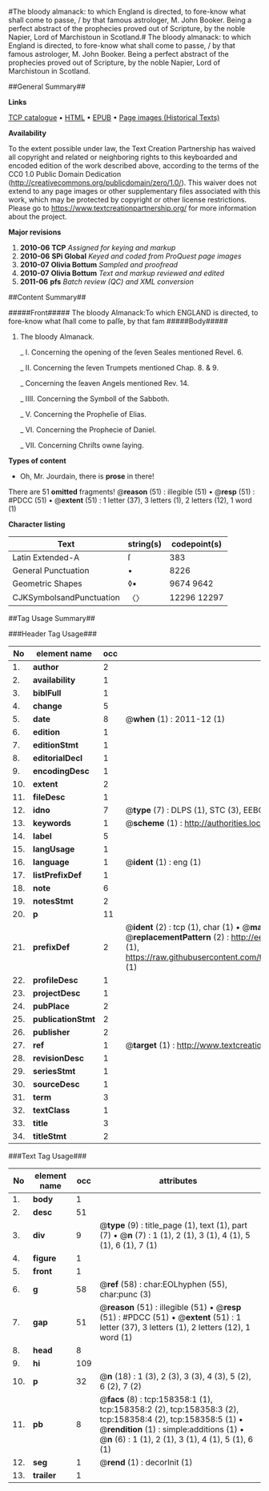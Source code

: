 #The bloody almanack: to which England is directed, to fore-know what shall come to passe, / by that famous astrologer, M. John Booker. Being a perfect abstract of the prophecies proved out of Scripture, by the noble Napier, Lord of Marchistoun in Scotland.#
The bloody almanack: to which England is directed, to fore-know what shall come to passe, / by that famous astrologer, M. John Booker. Being a perfect abstract of the prophecies proved out of Scripture, by the noble Napier, Lord of Marchistoun in Scotland.

##General Summary##

**Links**

[TCP catalogue](http://www.ota.ox.ac.uk/tcp/)  • 
[HTML](http://tei.it.ox.ac.uk/tcp/Texts-HTML/free/A75/A75149.html)  • 
[EPUB](http://tei.it.ox.ac.uk/tcp/Texts-EPUB/free/A75/A75149.epub) • 
[Page images (Historical Texts)](https://historicaltexts.jisc.ac.uk/eebo-99872469e)

**Availability**

To the extent possible under law, the Text Creation Partnership has waived all copyright and related or neighboring rights to this keyboarded and encoded edition of the work described above, according to the terms of the CC0 1.0 Public Domain Dedication (http://creativecommons.org/publicdomain/zero/1.0/). This waiver does not extend to any page images or other supplementary files associated with this work, which may be protected by copyright or other license restrictions. Please go to https://www.textcreationpartnership.org/ for more information about the project.

**Major revisions**

1. __2010-06__ __TCP__ *Assigned for keying and markup*
1. __2010-06__ __SPi Global__ *Keyed and coded from ProQuest page images*
1. __2010-07__ __Olivia Bottum__ *Sampled and proofread*
1. __2010-07__ __Olivia Bottum__ *Text and markup reviewed and edited*
1. __2011-06__ __pfs__ *Batch review (QC) and XML conversion*

##Content Summary##

#####Front#####
The bloody Almanack:To which ENGLAND is directed, to fore-know what ſhall come to paſſe, by that fam
#####Body#####

1. The bloody Almanack.

    _ I. Concerning the opening of the ſeven Seales mentioned Revel. 6.

    _ II. Concerning the ſeven Trumpets mentioned Chap. 8. & 9.

    _ Concerning the ſeaven Angels mentioned Rev. 14.

    _ IIII. Concerning the Symboll of the Sabboth.

    _ V. Concerning the Propheſie of Elias.

    _ VI. Concerning the Prophecie of Daniel.

    _ VII. Concerning Chriſts owne ſaying.

**Types of content**

  * Oh, Mr. Jourdain, there is **prose** in there!

There are 51 **omitted** fragments! 
 @__reason__ (51) : illegible (51)  •  @__resp__ (51) : #PDCC (51)  •  @__extent__ (51) : 1 letter (37), 3 letters (1), 2 letters (12), 1 word (1)

**Character listing**


|Text|string(s)|codepoint(s)|
|---|---|---|
|Latin Extended-A|ſ|383|
|General Punctuation|•|8226|
|Geometric Shapes|◊▪|9674 9642|
|CJKSymbolsandPunctuation|〈〉|12296 12297|

##Tag Usage Summary##

###Header Tag Usage###

|No|element name|occ|attributes|
|---|---|---|---|
|1.|__author__|2||
|2.|__availability__|1||
|3.|__biblFull__|1||
|4.|__change__|5||
|5.|__date__|8| @__when__ (1) : 2011-12 (1)|
|6.|__edition__|1||
|7.|__editionStmt__|1||
|8.|__editorialDecl__|1||
|9.|__encodingDesc__|1||
|10.|__extent__|2||
|11.|__fileDesc__|1||
|12.|__idno__|7| @__type__ (7) : DLPS (1), STC (3), EEBO-CITATION (1), PROQUEST (1), VID (1)|
|13.|__keywords__|1| @__scheme__ (1) : http://authorities.loc.gov/ (1)|
|14.|__label__|5||
|15.|__langUsage__|1||
|16.|__language__|1| @__ident__ (1) : eng (1)|
|17.|__listPrefixDef__|1||
|18.|__note__|6||
|19.|__notesStmt__|2||
|20.|__p__|11||
|21.|__prefixDef__|2| @__ident__ (2) : tcp (1), char (1)  •  @__matchPattern__ (2) : ([0-9\-]+):([0-9IVX]+) (1), (.+) (1)  •  @__replacementPattern__ (2) : http://eebo.chadwyck.com/downloadtiff?vid=$1&page=$2 (1), https://raw.githubusercontent.com/textcreationpartnership/Texts/master/tcpchars.xml#$1 (1)|
|22.|__profileDesc__|1||
|23.|__projectDesc__|1||
|24.|__pubPlace__|2||
|25.|__publicationStmt__|2||
|26.|__publisher__|2||
|27.|__ref__|1| @__target__ (1) : http://www.textcreationpartnership.org/docs/. (1)|
|28.|__revisionDesc__|1||
|29.|__seriesStmt__|1||
|30.|__sourceDesc__|1||
|31.|__term__|3||
|32.|__textClass__|1||
|33.|__title__|3||
|34.|__titleStmt__|2||


###Text Tag Usage###

|No|element name|occ|attributes|
|---|---|---|---|
|1.|__body__|1||
|2.|__desc__|51||
|3.|__div__|9| @__type__ (9) : title_page (1), text (1), part (7)  •  @__n__ (7) : 1 (1), 2 (1), 3 (1), 4 (1), 5 (1), 6 (1), 7 (1)|
|4.|__figure__|1||
|5.|__front__|1||
|6.|__g__|58| @__ref__ (58) : char:EOLhyphen (55), char:punc (3)|
|7.|__gap__|51| @__reason__ (51) : illegible (51)  •  @__resp__ (51) : #PDCC (51)  •  @__extent__ (51) : 1 letter (37), 3 letters (1), 2 letters (12), 1 word (1)|
|8.|__head__|8||
|9.|__hi__|109||
|10.|__p__|32| @__n__ (18) : 1 (3), 2 (3), 3 (3), 4 (3), 5 (2), 6 (2), 7 (2)|
|11.|__pb__|8| @__facs__ (8) : tcp:158358:1 (1), tcp:158358:2 (2), tcp:158358:3 (2), tcp:158358:4 (2), tcp:158358:5 (1)  •  @__rendition__ (1) : simple:additions (1)  •  @__n__ (6) : 1 (1), 2 (1), 3 (1), 4 (1), 5 (1), 6 (1)|
|12.|__seg__|1| @__rend__ (1) : decorInit (1)|
|13.|__trailer__|1||
